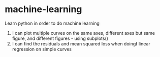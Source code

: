 # machine-learning

Learn python in order to do machine learning

1) I can plot multiple curves on the same axes, different axes but same figure, and different figures - using subplots()
2) I can find the residuals and mean squared loss when doingf linear regression on simple curves
